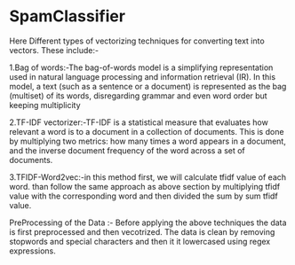 # SpamClassifier
Here Different types of vectorizing techniques for converting text into vectors. 
These include:-

1.Bag of words:-The bag-of-words model is a simplifying representation used in natural language processing and information retrieval (IR). In this model, a text (such as a sentence or a document) is represented as the bag (multiset) of its words, disregarding grammar and even word order but keeping multiplicity

2.TF-IDF vectorizer:-TF-IDF is a statistical measure that evaluates how relevant a word is to a document in a collection of documents. This is done by multiplying two metrics: how many times a word appears in a document, and the inverse document frequency of the word across a set of documents.

3.TFIDF-Word2vec:-in this method first, we will calculate tfidf value of each word. than follow the same approach as above section by multiplying tfidf value with the corresponding word and then divided the sum by sum tfidf value.

PreProcessing of the Data :-
Before applying the above techniques the data is first preprocessed and then vecotrized. The data is clean by removing stopwords and special characters and then it it lowercased  using regex expressions.
